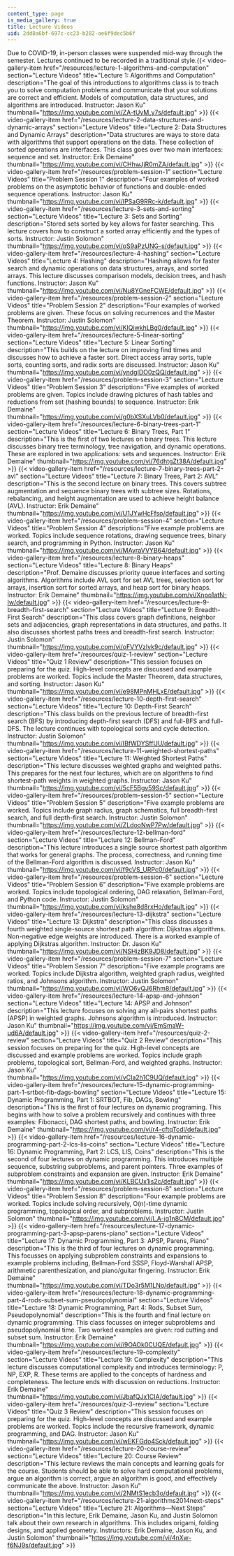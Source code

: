 ```yaml
---
content_type: page
is_media_gallery: true
title: Lecture Videos
uid: 2dd8a6bf-697c-cc23-b282-ae6f9dec5b6f
---
```


Due to COVID-19, in-person classes were suspended mid-way through the semester. Lectures continued to be recorded in a traditional style.{{< video-gallery-item href="/resources/lecture-1-algorithms-and-computation" section="Lecture Videos" title="Lecture 1: Algorithms and Computation" description="The goal of this introductions to algorithms class is to teach you to solve computation problems and communicate that your solutions are correct and efficient. Models of computation, data structures, and algorithms are introduced. Instructor: Jason Ku" thumbnail="https://img.youtube.com/vi/ZA-tUyM_y7s/default.jpg" >}} {{< video-gallery-item href="/resources/lecture-2-data-structures-and-dynamic-arrays" section="Lecture Videos" title="Lecture 2: Data Structures and Dynamic Arrays" description="Data structures are ways to store data with algorithms that support operations on the data. These collection of sorted operations are interfaces. This class goes over two main interfaces: sequence and set. Instructor: Erik Demaine" thumbnail="https://img.youtube.com/vi/CHhwJjR0mZA/default.jpg" >}} {{< video-gallery-item href="/resources/problem-session-1" section="Lecture Videos" title="Problem Session 1" description="Four examples of worked problems on the asymptotic behavior of functions and double-ended sequence operations. Instructor: Jason Ku" thumbnail="https://img.youtube.com/vi/IPSaG9RRc-k/default.jpg" >}} {{< video-gallery-item href="/resources/lecture-3-sets-and-sorting" section="Lecture Videos" title="Lecture 3: Sets and Sorting" description="Stored sets sorted by key allows for faster searching. This lecture covers how to construct a sorted array efficiently and the types of sorts. Instructor: Justin Solomon" thumbnail="https://img.youtube.com/vi/oS9aPzUNG-s/default.jpg" >}} {{< video-gallery-item href="/resources/lecture-4-hashing" section="Lecture Videos" title="Lecture 4: Hashing" description="Hashing allows for faster search and dynamic operations on data structures, arrays, and sorted arrays. This lecture discusses comparison models, decision trees, and hash functions. Instructor: Jason Ku" thumbnail="https://img.youtube.com/vi/Nu8YGneFCWE/default.jpg" >}} {{< video-gallery-item href="/resources/problem-session-2" section="Lecture Videos" title="Problem Session 2" description="Four examples of worked problems are given. These focus on solving recurrences and the Master Theorem. Instructor: Justin Solomon" thumbnail="https://img.youtube.com/vi/KlQiwkhLBg0/default.jpg" >}} {{< video-gallery-item href="/resources/lecture-5-linear-sorting" section="Lecture Videos" title="Lecture 5: Linear Sorting" description="This builds on the lecture on improving find times and discusses how to achieve a faster sort. Direct access array sorts, tuple sorts, counting sorts, and radix sorts are discussed. Instructor: Jason Ku" thumbnail="https://img.youtube.com/vi/yndgIDO0zQQ/default.jpg" >}} {{< video-gallery-item href="/resources/problem-session-3" section="Lecture Videos" title="Problem Session 3" description="Five examples of worked problems are given. Topics include drawing pictures of hash tables and reductions from set (hashing bounds) to sequence. Instructor: Erik Demaine" thumbnail="https://img.youtube.com/vi/g0bXSXuLVb0/default.jpg" >}} {{< video-gallery-item href="/resources/lecture-6-binary-trees-part-1" section="Lecture Videos" title="Lecture 6: Binary Trees, Part 1" description="This is the first of two lectures on binary trees. This lecture discusses binary tree terminology, tree navigation, and dynamic operations. These are explored in two applications: sets and sequences. Instructor: Erik Demaine" thumbnail="https://img.youtube.com/vi/76dhtgZt38A/default.jpg" >}} {{< video-gallery-item href="/resources/lecture-7-binary-trees-part-2-avl" section="Lecture Videos" title="Lecture 7: Binary Trees, Part 2: AVL" description="This is the second lecture on binary trees. This covers subtree augmentation and sequence binary trees with subtree sizes. Rotations, rebalancing, and height augmentation are used to achieve height balance (AVL). Instructor: Erik Demaine" thumbnail="https://img.youtube.com/vi/U1JYwHcFfso/default.jpg" >}} {{< video-gallery-item href="/resources/problem-session-4" section="Lecture Videos" title="Problem Session 4" description="Five example problems are worked. Topics include sequence rotations, drawing sequence trees, binary search, and programming in Python. Instructor: Jason Ku" thumbnail="https://img.youtube.com/vi/MAyraVVYB64/default.jpg" >}} {{< video-gallery-item href="/resources/lecture-8-binary-heaps" section="Lecture Videos" title="Lecture 8: Binary Heaps" description="Prof. Demaine discusses priority queue interfaces and sorting algorithms. Algorithms include AVL sort for set AVL trees, selection sort for arrays, insertion sort for sorted arrays, and heap sort for binary heaps. Instructor: Erik Demaine" thumbnail="https://img.youtube.com/vi/Xnpo1atN-Iw/default.jpg" >}} {{< video-gallery-item href="/resources/lecture-9-breadth-first-search" section="Lecture Videos" title="Lecture 9: Breadth-First Search" description="This class covers graph definitions, neighbor sets and adjacencies, graph representations in data structures, and paths. It also discusses shortest paths trees and breadth-first search. Instructor: Justin Solomon" thumbnail="https://img.youtube.com/vi/oFVYVzlvk9c/default.jpg" >}} {{< video-gallery-item href="/resources/quiz-1-review" section="Lecture Videos" title="Quiz 1 Review" description="This session focuses on preparing for the quiz. High-level concepts are discussed and example problems are worked. Topics include the Master Theorem, data structures, and sorting. Instructor: Jason Ku" thumbnail="https://img.youtube.com/vi/e98MPnMHLxE/default.jpg" >}} {{< video-gallery-item href="/resources/lecture-10-depth-first-search" section="Lecture Videos" title="Lecture 10: Depth-First Search" description="This class builds on the previous lecture of breadth-first search (BFS) by introducing depth-first search (DFS) and full-BFS and full-DFS. The lecture continues with topological sorts and cycle detection. Instructor: Justin Solomon" thumbnail="https://img.youtube.com/vi/IBfWDYSffUU/default.jpg" >}} {{< video-gallery-item href="/resources/lecture-11-weighted-shortest-paths" section="Lecture Videos" title="Lecture 11: Weighted Shortest Paths" description="This lecture discusses weighted graphs and weighted paths. This prepares for the next four lectures, which are on algorithms to find shortest-path weights in weighted graphs. Instructor: Jason Ku" thumbnail="https://img.youtube.com/vi/5cF5Bgv59Sc/default.jpg" >}} {{< video-gallery-item href="/resources/problem-session-5" section="Lecture Videos" title="Problem Session 5" description="Five example problems are worked. Topics include graph radius, graph schematics, full breadth-first search, and full depth-first search. Instructor: Justin Solomon" thumbnail="https://img.youtube.com/vi/ZLdooNwP7Pw/default.jpg" >}} {{< video-gallery-item href="/resources/lecture-12-bellman-ford" section="Lecture Videos" title="Lecture 12: Bellman-Ford" description="This lecture introduces a single source shortest path algorithm that works for general graphs. The process, correctness, and running time of the Bellman-Ford algorithm is discussed. Instructor: Jason Ku" thumbnail="https://img.youtube.com/vi/f9cVS_URPc0/default.jpg" >}} {{< video-gallery-item href="/resources/problem-session-6" section="Lecture Videos" title="Problem Session 6" description="Five example problems are worked. Topics include topological ordering, DAG relaxation, Bellman-Ford, and Python code. Instructor: Justin Solomon" thumbnail="https://img.youtube.com/vi/kshe8d8rxHo/default.jpg" >}} {{< video-gallery-item href="/resources/lecture-13-dijkstra" section="Lecture Videos" title="Lecture 13: Dijkstra" description="This class discusses a fourth weighted single-source shortest path algorithm: Dijkstras algorithms. Non-negative edge weights are introduced. There is a worked example of applying Dijkstras algorithm. Instructor: Dr. Jason Ku" thumbnail="https://img.youtube.com/vi/NSHizBK9JD8/default.jpg" >}} {{< video-gallery-item href="/resources/problem-session-7" section="Lecture Videos" title="Problem Session 7" description="Five example programs are worked. Topics include Dijkstra algorithm, weighted graph radius, weighted ratios, and Johnsons algorithm. Instructor: Justin Solomon" thumbnail="https://img.youtube.com/vi/WO6vQJ6Rhm8/default.jpg" >}} {{< video-gallery-item href="/resources/lecture-14-apsp-and-johnson" section="Lecture Videos" title="Lecture 14: APSP and Johnson" description="This lecture focuses on solving any all-pairs shortest paths (APSP) in weighted graphs. Johnsons algorithm is introduced. Instructor: Jason Ku" thumbnail="https://img.youtube.com/vi/EmSmaW-ud6A/default.jpg" >}} {{< video-gallery-item href="/resources/quiz-2-review" section="Lecture Videos" title="Quiz 2 Review" description="This session focuses on preparing for the quiz. High-level concepts are discussed and example problems are worked. Topics include graph problems, topological sort, Bellman-Ford, and weighted graphs. Instructor: Jason Ku" thumbnail="https://img.youtube.com/vi/vCIa2h1C9UQ/default.jpg" >}} {{< video-gallery-item href="/resources/lecture-15-dynamic-programming-part-1-srtbot-fib-dags-bowling" section="Lecture Videos" title="Lecture 15: Dynamic Programming, Part 1: SRTBOT, Fib, DAGs, Bowling" description="This is the first of four lectures on dynamic programing. This begins with how to solve a problem recursively and continues with three examples: Fibonacci, DAG shortest paths, and bowling. Instructor: Erik Demaine" thumbnail="https://img.youtube.com/vi/r4-cftqTcdI/default.jpg" >}} {{< video-gallery-item href="/resources/lecture-16-dynamic-programming-part-2-lcs-lis-coins" section="Lecture Videos" title="Lecture 16: Dynamic Programming, Part 2: LCS, LIS, Coins" description="This is the second of four lectures on dynamic programming. This introduces multiple sequence, substring subproblems, and parent pointers. Three examples of subproblem constraints and expansion are given. Instructor: Erik Demaine" thumbnail="https://img.youtube.com/vi/KLBCUx1is2c/default.jpg" >}} {{< video-gallery-item href="/resources/problem-session-8" section="Lecture Videos" title="Problem Session 8" description="Four example problems are worked. Topics include solving recursively, O(n)-time dynamic programming, topological order, and subproblems. Instructor: Justin Solomon" thumbnail="https://img.youtube.com/vi/l_A-ig1n8CM/default.jpg" >}} {{< video-gallery-item href="/resources/lecture-17-dynamic-programming-part-3-apsp-parens-piano" section="Lecture Videos" title="Lecture 17: Dynamic Programming, Part 3: APSP, Parens, Piano" description="This is the third of four lectures on dynamic programming. This focusses on applying subproblem constraints and expansions to example problems including, Bellman-Ford SSSP, Floyd-Warshall APSP, arithmetic parenthesization, and piano/guitar fingering. Instructor: Erik Demaine" thumbnail="https://img.youtube.com/vi/TDo3r5M1LNo/default.jpg" >}} {{< video-gallery-item href="/resources/lecture-18-dynamic-programming-part-4-rods-subset-sum-pseudopolynomial" section="Lecture Videos" title="Lecture 18: Dynamic Programming, Part 4: Rods, Subset Sum, Pseudopolynomial" description="This is the fourth and final lecture on dynamic programming. This class focusses on integer subproblems and pseudopolynomial time. Two worked examples are given: rod cutting and subset sum. Instructor: Erik Demaine" thumbnail="https://img.youtube.com/vi/i9OAOk0CUQE/default.jpg" >}} {{< video-gallery-item href="/resources/lecture-19-complexity" section="Lecture Videos" title="Lecture 19: Complexity" description="This lecture discusses computational complexity and introduces terminology: P, NP, EXP, R. These terms are applied to the concepts of hardness and completeness. The lecture ends with discussion on reductions. Instructor: Erik Demaine" thumbnail="https://img.youtube.com/vi/JbafQJx1CIA/default.jpg" >}} {{< video-gallery-item href="/resources/quiz-3-review" section="Lecture Videos" title="Quiz 3 Review" description="This session focuses on preparing for the quiz. High-level concepts are discussed and example problems are worked. Topics include the recursive framework, dynamic programming, and DAG. Instructor: Jason Ku" thumbnail="https://img.youtube.com/vi/wEKFGdo4Sck/default.jpg" >}} {{< video-gallery-item href="/resources/lecture-20-course-review" section="Lecture Videos" title="Lecture 20: Course Review" description="This lecture reviews the main concepts and learning goals for the course. Students should be able to solve hard computational problems, argue an algorithm is correct, argue an algorithm is good, and effectively communicate the above. Instructor: Jason Ku" thumbnail="https://img.youtube.com/vi/2NMtS1ecb3o/default.jpg" >}} {{< video-gallery-item href="/resources/lecture-21-algorithms2014next-steps" section="Lecture Videos" title="Lecture 21: Algorithms—Next Steps" description="In this lecture, Erik Demaine, Jason Ku, and Justin Solomon talk about their own research in algorithms. This includes origami, folding designs, and applied geometry. Instructors: Erik Demaine, Jason Ku, and Justin Solomon" thumbnail="https://img.youtube.com/vi/4nXw-f6NJ9s/default.jpg" >}}